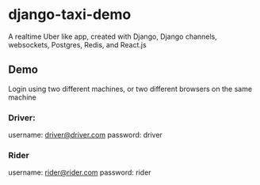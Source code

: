 # django-taxi-demo
A realtime Uber like app, created with Django, Django channels, websockets, Postgres, Redis, and React.js

## Demo

Login using two different machines, or two different browsers on the same machine

### Driver:
username: driver@driver.com
password: driver

### Rider
username: rider@rider.com
password: rider

